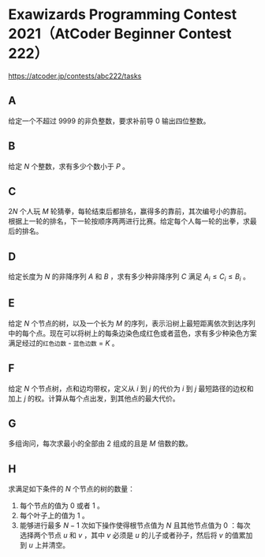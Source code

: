 # Exawizards Programming Contest 2021（AtCoder Beginner Contest 222）

https://atcoder.jp/contests/abc222/tasks

## A
给定一个不超过 $9999$ 的非负整数，要求补前导 $0$ 输出四位整数。

## B
给定 $N$ 个整数，求有多少个数小于 $P$ 。

## C
$2N$ 个人玩 $M$ 轮猜拳，每轮结束后都排名，赢得多的靠前，其次编号小的靠前。根据上一轮的排名，下一轮按顺序两两进行比赛。给定每个人每一轮的出拳，求最后的排名。

## D
给定长度为 $N$ 的非降序列 $A$ 和 $B$ ，求有多少种非降序列 $C$ 满足 $A_i ≤ C_i ≤ B_i$ 。

## E
给定 $N$ 个节点的树，以及一个长为 $M$ 的序列，表示沿树上最短距离依次到达序列中的每个点。现在可以将树上的每条边染色成红色或者蓝色，求有多少种染色方案满足经过的`红色边数` - `蓝色边数` = $K$ 。

## F
给定 $N$ 个节点树，点和边均带权，定义从 $i$ 到 $j$ 的代价为 $i$ 到 $j$ 最短路径的边权和加上 $j$ 的权。计算从每个点出发，到其他点的最大代价。

## G
多组询问，每次求最小的全部由 $2$ 组成的且是 $M$ 倍数的数。

## H
求满足如下条件的 $N$ 个节点的树的数量：
  1. 每个节点的值为 $0$ 或者 $1$ 。
  2. 每个叶子上的值为 $1$ 。
  3. 能够进行最多 $N - 1$ 次如下操作使得根节点值为 $N$ 且其他节点值为 $0$ ：每次选择两个节点 $u$ 和 $v$ ，其中 $v$ 必须是 $u$ 的儿子或者孙子，然后将 $v$ 的值累加到 $u$ 上并清空。